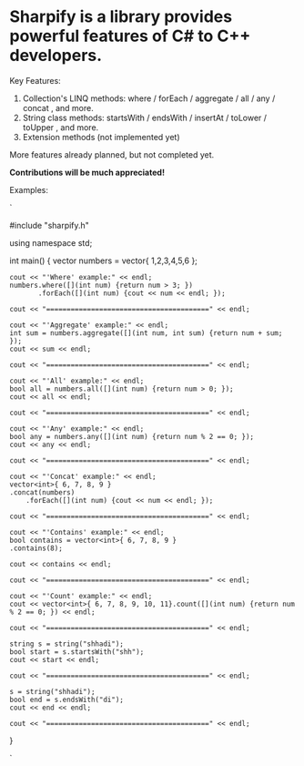 # Sharpify is a library provides powerful features of C# to C++ developers.

Key Features:
1) Collection's LINQ methods: where / forEach / aggregate / all / any / concat , and more.
2) String class methods: startsWith / endsWith / insertAt / toLower / toUpper ,  and more.
3) Extension methods (not implemented yet)

More features already planned, but not completed yet.

**Contributions will be much appreciated!**

Examples:

`

#include "sharpify.h"

using namespace std;

int main()
{
	vector<int> numbers = vector<int>{ 1,2,3,4,5,6 };

	cout << "'Where' example:" << endl;
	numbers.where([](int num) {return num > 3; })
		   .forEach([](int num) {cout << num << endl; });
	
	cout << "========================================" << endl;

	cout << "'Aggregate' example:" << endl;
	int sum = numbers.aggregate([](int num, int sum) {return num + sum; });
	cout << sum << endl;
	
	cout << "========================================" << endl;

	cout << "'All' example:" << endl;
	bool all = numbers.all([](int num) {return num > 0; });
	cout << all << endl;

	cout << "========================================" << endl;

	cout << "'Any' example:" << endl;
	bool any = numbers.any([](int num) {return num % 2 == 0; });
	cout << any << endl;

	cout << "========================================" << endl;

	cout << "'Concat' example:" << endl;
	vector<int>{ 6, 7, 8, 9 }
	.concat(numbers)
		.forEach([](int num) {cout << num << endl; });

	cout << "========================================" << endl;

	cout << "'Contains' example:" << endl;
	bool contains = vector<int>{ 6, 7, 8, 9 }
	.contains(8);

	cout << contains << endl;

	cout << "========================================" << endl;

	cout << "'Count' example:" << endl;
	cout << vector<int>{ 6, 7, 8, 9, 10, 11}.count([](int num) {return num % 2 == 0; }) << endl;

	cout << "========================================" << endl;

	string s = string("shhadi");
	bool start = s.startsWith("shh");
	cout << start << endl;

	cout << "========================================" << endl;

	s = string("shhadi");
	bool end = s.endsWith("di");
	cout << end << endl;

	cout << "========================================" << endl;

}






`
